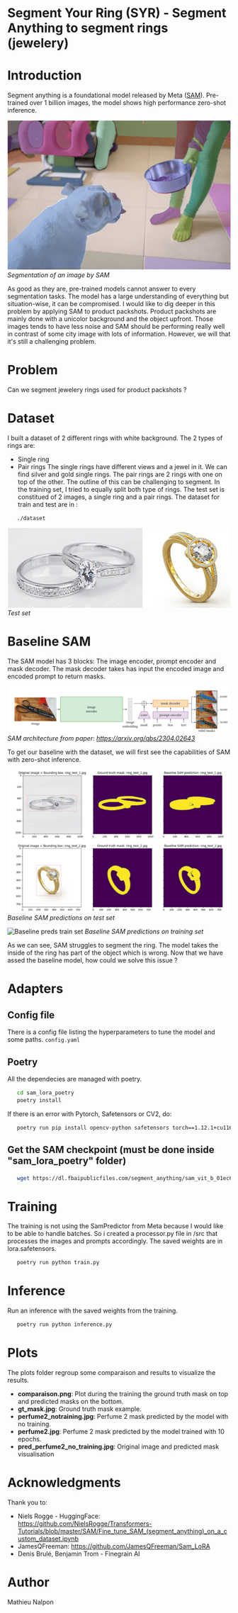 # Segment Your Ring (SYR) - Segment Anything to segment rings (jewelery)

# Introduction

Segment anything is a foundational model released by Meta ([SAM](https://segment-anything.com/)). Pre-trained over 1 billion images, the model shows high performance zero-shot inference.

![Dog segmentation](./docs/images/dog_segmented.png)
*Segmentation of an image by SAM*

As good as they are, pre-trained models cannot answer to every segmentation tasks. The model has a large understanding of everything but situation-wise, it can be compromised. I would like to dig deeper in this problem by applying SAM to product packshots. 
Product packshots are mainly done with a unicolor background and the object upfront. Those images tends to have less noise and SAM should be performing really well in contrast of some city image with lots of information. However, we will that it's still a challenging problem.

# Problem
Can we segment jewelery rings used for product packshots ?

# Dataset
I built a dataset of 2 different rings with white background. The 2 types of rings are:
- Single ring
- Pair rings
The single rings have different views and a jewel in it. We can find silver and gold single rings.
The pair rings are 2 rings with one on top of the other. The outline of this can be challenging to segment.
In the training set, I tried to equally split both type of rings. The test set is constitued of 2 images, a single ring and a pair rings.
The dataset for train and test are in :
```
   ./dataset
```
![Test set](./docs/images/test_set.png)
*Test set*

# Baseline SAM
The SAM model has 3 blocks: The image encoder, prompt encoder and mask decoder. The mask decoder takes has input the encoded image and encoded prompt to return masks. 

![SAM Architecture Paper](./docs/images/sam_paper.png)
*SAM architecture from paper: https://arxiv.org/abs/2304.02643*

To get our baseline with the dataset, we will first see the capabilities of SAM with zero-shot inference. 

![Baseline preds test set](./docs/images/baseline_test_set_prediction.png)
*Baseline SAM predictions on test set*

![Baseline preds train set](./docs/images/baseline_train_set_prediction.png)
*Baseline SAM predictions on training set*

As we can see, SAM struggles to segment the ring. The model takes the inside of the ring has part of the object which is wrong. Now that we have assed the baseline model, how could we solve this issue ?

# Adapters



















## Config file
There is a config file listing the hyperparameters to tune the model and some paths.
`
   config.yaml
`

## Poetry
All the dependecies are managed with poetry.
```sh
   cd sam_lora_poetry
   poetry install 
```
If there is an error with Pytorch, Safetensors or CV2, do:
```sh
   poetry run pip install opencv-python safetensors torch==1.12.1+cu116 torchvision==0.13.1+cu116 -f https://download.pytorch.org/whl/torch_stable.html
```



## Get the SAM checkpoint (must be done inside "sam_lora_poetry" folder)
```sh
   wget https://dl.fbaipublicfiles.com/segment_anything/sam_vit_b_01ec64.pth
```

# Training
The training is not using the SamPredictor from Meta because I would like to be able to handle batches. So i created a processor.py file in /src that processes the images and prompts accordingly. The saved weights are in lora.safetensors.
```sh
   poetry run python train.py
```

# Inference
Run an inference with the saved weights from the training.
```sh
   poetry run python inference.py
```
# Plots
The plots folder regroup some comparaison and results to visualize the results.

- **comparaison.png**: Plot during the training the ground truth mask on top and predicted masks on the bottom.
- **gt_mask.jpg**: Ground truth mask example.
- **perfume2_notraining.jpg**: Perfume 2 mask predicted by the model with no training.
- **perfume2.jpg**: Perfume 2 mask predicted by the model trained with 10 epochs.
- **pred_perfume2_no_training.jpg**: Original image and predicted mask visualisation


# Acknowledgments
Thank you to:
- Niels Rogge - HuggingFace: https://github.com/NielsRogge/Transformers-Tutorials/blob/master/SAM/Fine_tune_SAM_(segment_anything)_on_a_custom_dataset.ipynb
- JamesQFreeman: https://github.com/JamesQFreeman/Sam_LoRA
- Denis Brulé, Benjamin Trom - Finegrain AI

# Author
Mathieu Nalpon

